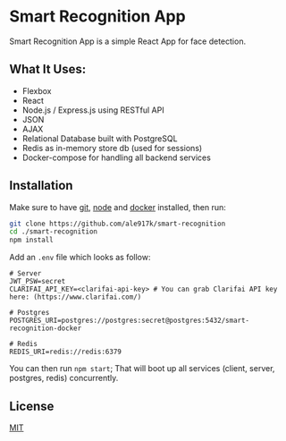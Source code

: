 # Smart Recognition App

Smart Recognition App is a simple React App for face detection.

## What It Uses:

- Flexbox
- React
- Node.js / Express.js using RESTful API
- JSON
- AJAX
- Relational Database built with PostgreSQL
- Redis as in-memory store db (used for sessions)
- Docker-compose for handling all backend services

## Installation

Make sure to have [git](https://git-scm.com/downloads), [node](https://nodejs.org/en/) and [docker](https://www.docker.com/products/docker-desktop) installed, then run:

```bash
git clone https://github.com/ale917k/smart-recognition
cd ./smart-recognition
npm install
```

Add an `.env` file which looks as follow:

```
# Server
JWT_PSW=secret
CLARIFAI_API_KEY=<clarifai-api-key> # You can grab Clarifai API key here: (https://www.clarifai.com/)

# Postgres
POSTGRES_URI=postgres://postgres:secret@postgres:5432/smart-recognition-docker

# Redis
REDIS_URI=redis://redis:6379
```

You can then run `npm start`; That will boot up all services (client, server, postgres, redis) concurrently.

## License

[MIT](https://choosealicense.com/licenses/mit/)
